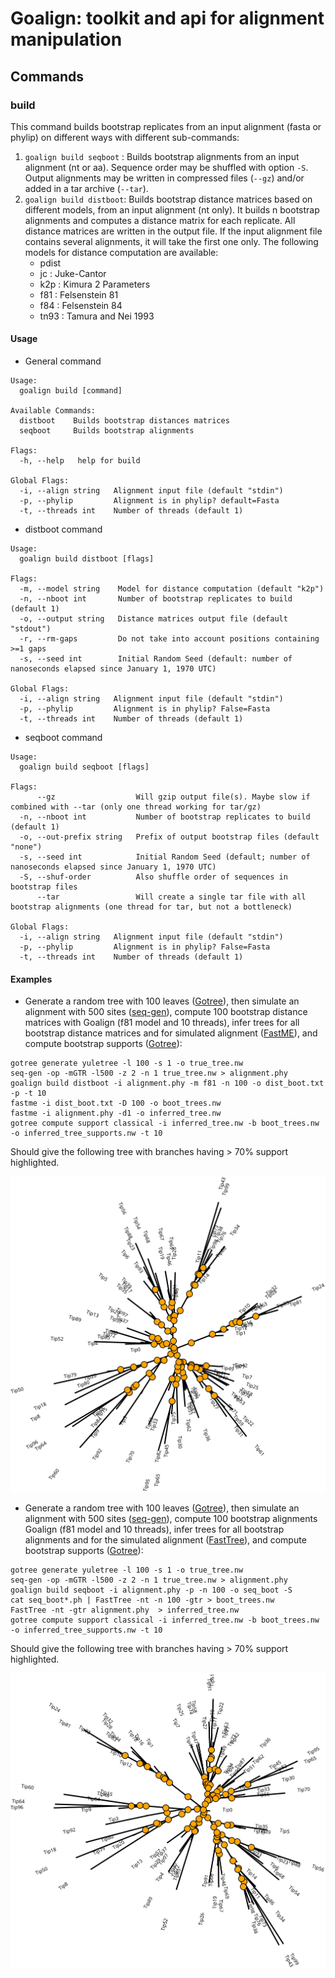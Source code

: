 # Goalign: toolkit and api for alignment manipulation

## Commands

### build
This command builds bootstrap replicates from an input alignment (fasta or phylip) on different ways with different sub-commands:
1. `goalign build seqboot` : Builds bootstrap alignments from an input alignment (nt or aa). Sequence order may be shuffled with option `-S`. Output alignments may be written in compressed files (`--gz`) and/or added in a tar archive (`--tar`).
2. `goalign build distboot`: Builds bootstrap distance matrices based on different models, from an input alignment (nt only). It builds n bootstrap alignments and computes a distance matrix for each replicate. All distance matrices are written in the output file. If the input alignment file contains several alignments, it will take the first one only. The following models for distance computation are available:
    - pdist
    - jc   : Juke-Cantor
    - k2p  : Kimura 2 Parameters
    - f81  : Felsenstein 81
    - f84  : Felsenstein 84
    - tn93 : Tamura and Nei 1993

#### Usage

* General command
```
Usage:
  goalign build [command]

Available Commands:
  distboot    Builds bootstrap distances matrices
  seqboot     Builds bootstrap alignments

Flags:
  -h, --help   help for build

Global Flags:
  -i, --align string   Alignment input file (default "stdin")
  -p, --phylip         Alignment is in phylip? default=Fasta
  -t, --threads int    Number of threads (default 1)
```

* distboot command
```
Usage:
  goalign build distboot [flags]

Flags:
  -m, --model string    Model for distance computation (default "k2p")
  -n, --nboot int       Number of bootstrap replicates to build (default 1)
  -o, --output string   Distance matrices output file (default "stdout")
  -r, --rm-gaps         Do not take into account positions containing >=1 gaps
  -s, --seed int        Initial Random Seed (default: number of nanoseconds elapsed since January 1, 1970 UTC)

Global Flags:
  -i, --align string   Alignment input file (default "stdin")
  -p, --phylip         Alignment is in phylip? False=Fasta
  -t, --threads int    Number of threads (default 1)
```

* seqboot command
```
Usage:
  goalign build seqboot [flags]

Flags:
      --gz                  Will gzip output file(s). Maybe slow if combined with --tar (only one thread working for tar/gz)
  -n, --nboot int           Number of bootstrap replicates to build (default 1)
  -o, --out-prefix string   Prefix of output bootstrap files (default "none")
  -s, --seed int            Initial Random Seed (default; number of nanoseconds elapsed since January 1, 1970 UTC)
  -S, --shuf-order          Also shuffle order of sequences in bootstrap files
      --tar                 Will create a single tar file with all bootstrap alignments (one thread for tar, but not a bottleneck)

Global Flags:
  -i, --align string   Alignment input file (default "stdin")
  -p, --phylip         Alignment is in phylip? False=Fasta
  -t, --threads int    Number of threads (default 1)
```

#### Examples

* Generate a random tree with 100 leaves ([Gotree](https://github.com/fredericlemoine/gotree)), then simulate an alignment with 500 sites ([seq-gen](https://github.com/rambaut/Seq-Gen)), compute 100 bootstrap distance matrices with Goalign (f81 model and 10 threads), infer trees for all bootstrap distance matrices and for simulated alignment ([FastME](http://www.atgc-montpellier.fr/fastme/)), and compute bootstrap supports ([Gotree](https://github.com/fredericlemoine/gotree)):

```
gotree generate yuletree -l 100 -s 1 -o true_tree.nw
seq-gen -op -mGTR -l500 -z 2 -n 1 true_tree.nw > alignment.phy
goalign build distboot -i alignment.phy -m f81 -n 100 -o dist_boot.txt -p -t 10
fastme -i dist_boot.txt -D 100 -o boot_trees.nw
fastme -i alignment.phy -d1 -o inferred_tree.nw
gotree compute support classical -i inferred_tree.nw -b boot_trees.nw -o inferred_tree_supports.nw -t 10
```

Should give the following tree with branches having > 70% support highlighted. 

![Distance supports](build_image_1.svg)

* Generate a random tree with 100 leaves ([Gotree](https://github.com/fredericlemoine/gotree)), then simulate an alignment with 500 sites ([seq-gen](https://github.com/rambaut/Seq-Gen)), compute 100 bootstrap alignments Goalign (f81 model and 10 threads), infer trees for all bootstrap alignments and for the simulated alignment ([FastTree](http://www.microbesonline.org/fasttree/)), and compute bootstrap supports ([Gotree](https://github.com/fredericlemoine/gotree)):

```
gotree generate yuletree -l 100 -s 1 -o true_tree.nw
seq-gen -op -mGTR -l500 -z 2 -n 1 true_tree.nw > alignment.phy
goalign build seqboot -i alignment.phy -p -n 100 -o seq_boot -S
cat seq_boot*.ph | FastTree -nt -n 100 -gtr > boot_trees.nw
FastTree -nt -gtr alignment.phy  > inferred_tree.nw
gotree compute support classical -i inferred_tree.nw -b boot_trees.nw -o inferred_tree_supports.nw -t 10
```

Should give the following tree with branches having > 70% support highlighted. 

![Distance supports](build_image_2.svg)
